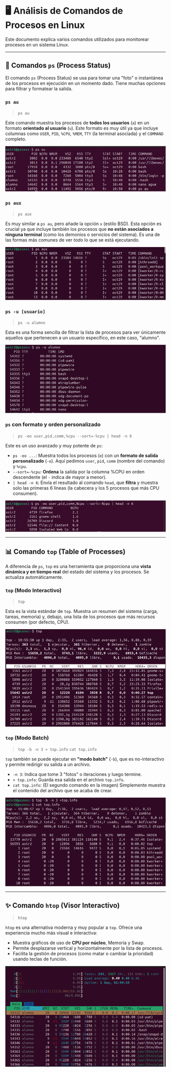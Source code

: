 # 🖥️ Análisis de Comandos de Procesos en Linux

Este documento explica varios comandos utilizados para monitorear procesos en un sistema Linux. 

---

## 📜 Comandos `ps` (Process Status)

El comando `ps` (Process Status) se usa para tomar una "foto" o instantánea de los procesos en ejecución en un momento dado. Tiene muchas opciones para filtrar y formatear la salida.

### `ps au`

> `ps au`

Este comando muestra los procesos de **todos los usuarios** (`a`) en un formato **orientado al usuario** (`u`). Este formato es muy útil ya que incluye columnas como `USER`, `PID`, `%CPU`, `%MEM`, `TTY` (la terminal asociada) y el `COMMAND` completo.

![Salida de ps au](img/ps_1.png)

### `ps aux`

> `ps aux`

Es muy similar a `ps au`, pero añade la opción `x` (estilo BSD). Esta opción es crucial ya que incluye también los procesos que **no están asociados a ninguna terminal** (como los demonios o servicios del sistema). Es una de las formas más comunes de ver *todo* lo que se está ejecutando.

![Salida de ps aux](img/psaux_2.png)

### `ps -u [usuario]`

> `ps -u alumno`

Esta es una forma sencilla de filtrar la lista de procesos para ver únicamente aquellos que pertenecen a un usuario específico, en este caso, "alumno".

![Salida de ps -u alumno](img/ps-u_3.png)

### `ps` con formato y orden personalizado

> `ps -eo user,pid,comm,%cpu --sort=-%cpu | head -n 6`

Este es un uso avanzado y muy potente de `ps`:
* `ps -eo ...`: Muestra todos los procesos (`e`) con un **formato de salida personalizado** (`-o`). Aquí pedimos `user`, `pid`, `comm` (nombre del comando) y `%cpu`.
* `--sort=-%cpu`: **Ordena** la salida por la columna %CPU en orden descendente (el `-` indica de mayor a menor).
* `| head -n 6`: Envía el resultado al comando `head`, que **filtra** y muestra solo las primeras 6 líneas (la cabecera y los 5 procesos que más CPU consumen).

![Salida de ps con formato y orden personalizado](img/comando_informacion_selectiva_7.png)

---

## 📊 Comando `top` (Table of Processes)

A diferencia de `ps`, `top` es una herramienta que proporciona una **vista dinámica y en tiempo real** del estado del sistema y los procesos. Se actualiza automáticamente.

### `top` (Modo Interactivo)

> `top`

Esta es la vista estándar de `top`. Muestra un resumen del sistema (carga, tareas, memoria) y, debajo, una lista de los procesos que más recursos consumen (por defecto, CPU).

![Salida de top interactivo](img/top_4.png)

### `top` (Modo Batch)

> `top -b -n 3 > top.info`
> `cat top.info`

`top` también se puede ejecutar en **"modo batch"** (`-b`), que es no-interactivo y permite redirigir su salida a un archivo.
* `-n 3`: Indica que tome 3 "fotos" o iteraciones y luego termine.
* `> top.info`: Guarda esa salida en el archivo `top.info`.
* `cat top.info`: (El segundo comando en la imagen) Simplemente muestra el contenido del archivo que se acaba de crear.

![Salida de top en modo batch guardado en un archivo](img/top_5.png)

---

## ✨ Comando `htop` (Visor Interactivo)

> `htop`

`htop` es una alternativa moderna y muy popular a `top`. Ofrece una experiencia mucho más visual e interactiva:
* Muestra gráficos de uso de **CPU por núcleo**, Memoria y Swap.
* Permite desplazarse vertical y horizontalmente por la lista de procesos.
* Facilita la gestión de procesos (como matar o cambiar la prioridad) usando teclas de función.

![Salida de htop](img/htop_6.png)
